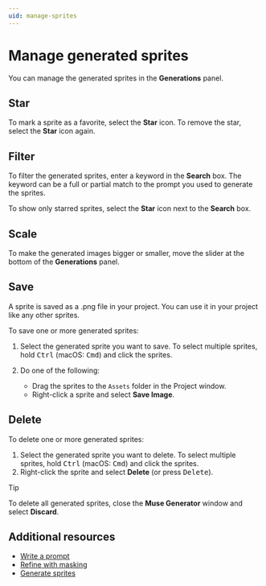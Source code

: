 ```yaml
---
uid: manage-sprites
---
```


# Manage generated sprites

You can manage the generated sprites in the **Generations** panel.

## Star

To mark a sprite as a favorite, select the **Star** icon. To remove the star, select the **Star** icon again.

## Filter

To filter the generated sprites, enter a keyword in the **Search** box. The keyword can be a full or partial match to the prompt you used to generate the sprites.

To show only starred sprites, select the **Star** icon next to the **Search** box.

## Scale

To make the generated images bigger or smaller, move the slider at the bottom of the **Generations** panel.

## Save

A sprite is saved as a .png file in your project. You can use it in your project like any other sprites.

To save one or more generated sprites:

1. Select the generated sprite you want to save. To select multiple sprites, hold <kbd>Ctrl</kbd> (macOS: <kbd>Cmd</kbd>) and click the sprites.
1. Do one of the following:

    * Drag the sprites to the `Assets` folder in the Project window.
    * Right-click a sprite and select **Save Image**.

## Delete

To delete one or more generated sprites:

1. Select the generated sprite you want to delete. To select multiple sprites, hold <kbd>Ctrl</kbd> (macOS: <kbd>Cmd</kbd>) and click the sprites.
1. Right-click the sprite and select **Delete** (or press <kbd>Delete</kbd>).

> [!TIP]
> To delete all generated sprites, close the **Muse Generator** window and select **Discard**.

## Additional resources

* [Write a prompt](xref:write-prompt)
* [Refine with masking](xref:refine)
* [Generate sprites](xref:generate)
